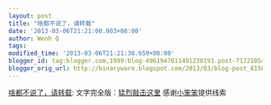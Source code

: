 ```yaml
---
layout: post
title: "啥都不说了，请转载"
date: '2013-03-06T21:21:00.003+08:00'
author: Wenh Q
tags:
modified_time: '2013-03-06T21:21:38.659+08:00'
blogger_id: tag:blogger.com,1999:blog-4961947611491238191.post-7172105487621082532
blogger_orig_url: http://binaryware.blogspot.com/2013/03/blog-post_8156.html
---
```


[啥都不说了，请转载](http://www.hecaitou.net/?p=6698): 
文字完全版：[猛烈敲击这里](http://www.douban.com/group/topic/8958412/)
感谢[小笨笨](http://hi.baidu.com/benliucn)提供线索
